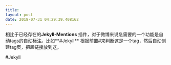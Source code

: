 ```yaml
---
title: 
layout: post
date: 2018-07-31 04:29:39.408162
---
```


相比于已经存在的**Jekyll-Mentions** 插件，对于微博来说急需要的一个功能是自动tags的自动标注。比如**#Jekyll** 根据前置#来判断这是一个tag，然后自动创建tag页，把超链接放到这。

#Jekyll